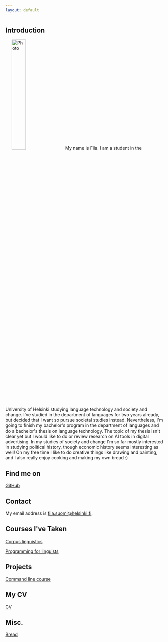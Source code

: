```yaml
---
layout: default
---
```


## Introduction

<img src="https://tse4.mm.bing.net/th/id/OIP.bA3FrHZBjOYGmh9viW68CAHaHa?pid=Api" alt="Photo" hspace="20" width="30%" al>My name is Fiia. I am a student in the University of Helsinki studying language technology and society and change. I've studied in the department of languages
for two years already, but decided that I want so pursue societal studies instead. Nevertheless, I'm going to finish
my bachelor's program in the department of languages and do a bachelor's thesis on language technology. The topic of
my thesis isn't clear yet but I would like to do or review research on AI tools in digital advertising.
In my studies of society and change I'm so far mostly interested in studying political history, though economic history
seems interesting as well! On my free time I like to do creative things like drawing and painting, and I also really
enjoy cooking and making my own bread :)

## Find me on

[GitHub](https://github.com/fif311)

## Contact

My email address is fiia.suomi@helsinki.fi. 

## Courses I've Taken

[Corpus linguistics](https://studies.helsinki.fi/kurssit/toteutus/otm-09b6cdbe-37f2-4854-abf3-b5b529f4ee8b/KIK-404)

[Programming for linguists](https://studies.helsinki.fi/kurssit/toteutus/hy-opt-cur-2526-2b1a1c0f-9701-4397-9e19-ab80b0c87af4/KIK-LG208)

## Projects

[Command line course](https://github.com/fif311/fif311.github.io)

## My CV

[CV](https://www.overleaf.com/read/wbhfrqvqpnfw#f101c3)
## Misc.

[Bread](https://www.bbcgoodfood.com/recipes/easy-white-bread)
